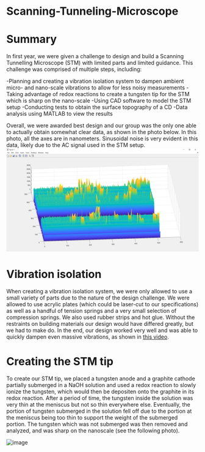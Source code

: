 # Scanning-Tunneling-Microscope

Summary
=

In first year, we were given a challenge to design and build a Scanning Tunnelling Microscope (STM) with limited parts and limited guidance. This challenge was comprised of multiple steps, including:

 -Planning and creating a vibration isolation system to dampen ambient micro- and nano-scale vibrations to allow for less noisy measurements
 -Taking advantage of redox reactions to create a tungsten tip for the STM which is sharp on the nano-scale
 -Using CAD software to model the STM setup
 -Conducting tests to obtain the surface topography of a CD
 -Data analysis using MATLAB to view the results

Overall, we were awarded best design and our group was the only one able to actually obtain somewhat clear data, as shown in the photo below. In this photo, all the axes are in nanometers. Sinusoidal noise is very evident in this data, likely due to the AC signal used in the STM setup.
![image](STM_data3.PNG)

Vibration isolation
=

When creating a vibration isolation system, we were only allowed to use a small variety of parts due to the nature of the design challenge. We were allowed to use acrylic plates (which could be laser-cut to our specifications) as well as a handful of tension springs and a very small selection of compression springs. We also used rubber strips and hot glue. Without the restraints on building materials our design would have differed greatly, but we had to make do. In the end, our design worked very well and was able to quickly dampen even massive vibrations, as shown in <a href="http://www.youtube.com/watch?v=Xzelec5LNmc">this video</a>.

Creating the STM tip
=

To create our STM tip, we placed a tungsten anode and a graphite cathode partially submerged in a NaOH solution and used a redox reaction to slowly ionize the tungsten, which would then be depositen onto the graphite in its redox reaction. After a period of time, the tungsten inside the solution was very thin at the meniscus but not so thin everywhere else. Eventually, the portion of tungsten submerged in the solution fell off due to the portion at the meniscus being too thin to support the weight of the submerged portion. The tungsten which was not submerged was then removed and analyzed, and was sharp on the nanoscale (see the following photo).

![image](Misc/20200310_115304.jpg)


